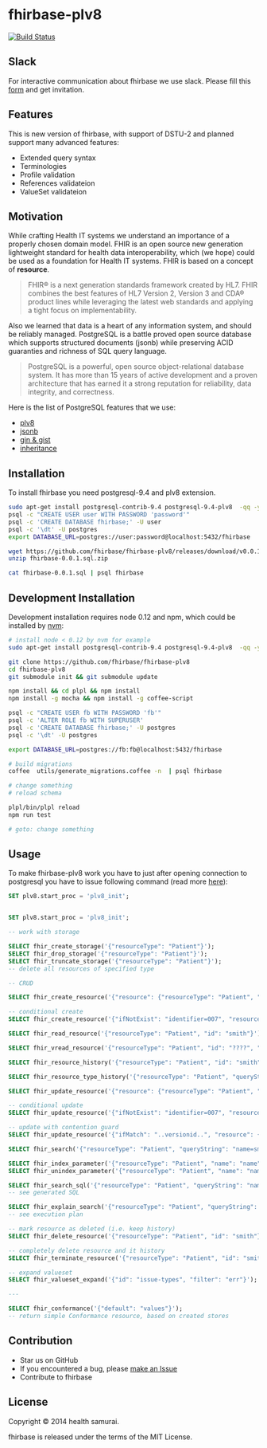 # fhirbase-plv8

[![Build Status](https://travis-ci.org/fhirbase/fhirbase-plv8.svg)](https://travis-ci.org/fhirbase/fhirbase-plv8)

## Slack

For interactive communication about fhirbase we use slack.
Please fill this [form](https://docs.google.com/forms/d/1WDOmVuBoZVToGDro-MP4PSbbRBjDOcIO21B9VKPaXK0/viewform?usp=send_form) and get invitation.

## Features

This is new version of fhirbase, with support of DSTU-2 and planned support many advanced features:

*  Extended query syntax
*  Terminologies
*  Profile validation
*  References validateion
*  ValueSet validateion


## Motivation

While crafting Health IT systems we understand an importance of a
properly chosen domain model. FHIR is an open source new generation
lightweight standard for health data interoperability, which (we hope)
could be used as a foundation for Health IT systems. FHIR is based
on a concept of __resource__.

> FHIR® is a next generation standards framework created by HL7.  FHIR
> combines the best features of HL7 Version 2, Version 3 and CDA®
> product lines while leveraging the latest web standards and applying
> a tight focus on implementability.

Also we learned that data is a heart of any information system, and
should be reliably managed. PostgreSQL is a battle proved open source
database which supports structured documents (jsonb) while
preserving ACID guaranties and richness of SQL query language.

> PostgreSQL is a powerful, open source object-relational database
> system.  It has more than 15 years of active development and a
> proven architecture that has earned it a strong reputation for
> reliability, data integrity, and correctness.

Here is the list of PostgreSQL features that we use:

* [plv8](http://pgxn.org/dist/plv8/doc/plv8.html)
* [jsonb](http://www.postgresql.org/docs/9.4/static/functions-json.html)
* [gin & gist](http://www.postgresql.org/docs/9.1/static/textsearch-indexes.html)
* [inheritance](http://www.postgresql.org/docs/9.4/static/tutorial-inheritance.html)


## Installation

To install fhirbase you need postgresql-9.4 and plv8 extension.


```sh
sudo apt-get install postgresql-contrib-9.4 postgresql-9.4-plv8  -qq -y
psql -c "CREATE USER user WITH PASSWORD 'password'"
psql -c 'CREATE DATABASE fhirbase;' -U user
psql -c '\dt' -U postgres
export DATABASE_URL=postgres://user:password@localhost:5432/fhirbase

wget https://github.com/fhirbase/fhirbase-plv8/releases/download/v0.0.1-beta.1/fhirbase-0.0.1.sql.zip
unzip fhirbase-0.0.1.sql.zip

cat fhirbase-0.0.1.sql | psql fhirbase
```


## Development Installation

Development installation requires node 0.12 and npm,
which could be installed by [nvm](https://github.com/creationix/nvm):

```sh
# install node < 0.12 by nvm for example
sudo apt-get install postgresql-contrib-9.4 postgresql-9.4-plv8  -qq -y

git clone https://github.com/fhirbase/fhirbase-plv8
cd fhirbase-plv8
git submodule init && git submodule update

npm install && cd plpl && npm install
npm install -g mocha && npm install -g coffee-script

psql -c "CREATE USER fb WITH PASSWORD 'fb'"
psql -c 'ALTER ROLE fb WITH SUPERUSER'
psql -c 'CREATE DATABASE fhirbase;' -U postgres
psql -c '\dt' -U postgres

export DATABASE_URL=postgres://fb:fb@localhost:5432/fhirbase

# build migrations
coffee  utils/generate_migrations.coffee -n  | psql fhirbase

# change something
# reload schema

plpl/bin/plpl reload
npm run test

# goto: change something
```

## Usage

To make fhirbase-plv8 work
you have to just after opening connection to postgresql
you have to issue following command (read more [here](http://pgxn.org/dist/plv8/doc/plv8.html#Start-up.procedure)):


```sql
SET plv8.start_proc = 'plv8_init';
```


```sql

SET plv8.start_proc = 'plv8_init';

-- work with storage

SELECT fhir_create_storage('{"resourceType": "Patient"}');
SELECT fhir_drop_storage('{"resourceType": "Patient"}');
SELECT fhir_truncate_storage('{"resourceType": "Patient"}');
-- delete all resources of specified type

-- CRUD

SELECT fhir_create_resource('{"resource": {"resourceType": "Patient", "id": "smith", "name": [{"given": ["Smith"]}]}}');

-- conditional create
SELECT fhir_create_resource('{"ifNotExist": "identifier=007", "resource": {"resourceType": "Patient", "id": "smith", "name": [{"given": ["Smith"]}]}}');

SELECT fhir_read_resource('{"resourceType": "Patient", "id": "smith"}');

SELECT fhir_vread_resource('{"resourceType": "Patient", "id": "????", "versionId": "????"}');

SELECT fhir_resource_history('{"resourceType": "Patient", "id": "smith"}');

SELECT fhir_resource_type_history('{"resourceType": "Patient", "queryString": "_count=2&_since=2015-11"}');

SELECT fhir_update_resource('{"resource": {"resourceType": "Patient", "id": "smith", "name": [{"given": ["John"], "family": ["Smith"]}]}}');

-- conditional update
SELECT fhir_update_resource('{"ifNotExist": "identifier=007", "resource": {"resourceType": "Patient", "id": "smith", "name": [{"given": ["Smith"]}]}}');

-- update with contention guard
SELECT fhir_update_resource('{"ifMatch": "..versionid..", "resource": {"resourceType": "Patient", "id": "smith", "name": [{"given": ["Smith"]}]}}');

SELECT fhir_search('{"resourceType": "Patient", "queryString": "name=smith"}');

SELECT fhir_index_parameter('{"resourceType": "Patient", "name": "name"}');
SELECT fhir_unindex_parameter('{"resourceType": "Patient", "name": "name"}');

SELECT fhir_search_sql('{"resourceType": "Patient", "queryString": "name=smith"}');
-- see generated SQL

SELECT fhir_explain_search('{"resourceType": "Patient", "queryString": "name=smith"}');
-- see execution plan

-- mark resource as deleted (i.e. keep history)
SELECT fhir_delete_resource('{"resourceType": "Patient", "id": "smith"}');

-- completely delete resource and it history
SELECT fhir_terminate_resource('{"resourceType": "Patient", "id": "smith"}');

-- expand valueset
SELECT fhir_valueset_expand('{"id": "issue-types", "filter": "err"}');

---

SELECT fhir_conformance('{"default": "values"}');
-- return simple Conformance resource, based on created stores
```

## Contribution

* Star us on GitHub
* If you encountered a bug, please [make an Issue](https://github.com/fhirbase/fhirbase-plv8/issues/new)
* Contribute to fhirbase

## License

Copyright © 2014 health samurai.

fhirbase is released under the terms of the MIT License.
